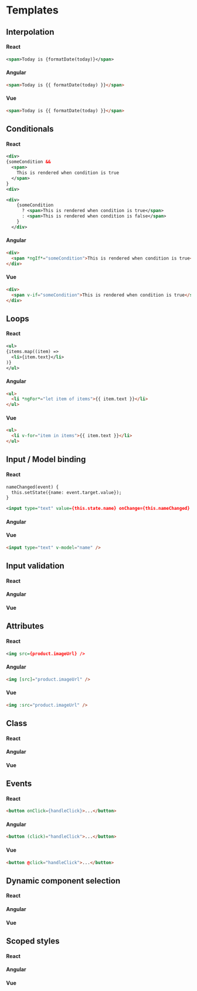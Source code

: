 # Templates

## Interpolation

#### React
 ``` xml
<span>Today is {formatDate(today)}</span>
 ```

#### Angular
``` html
<span>Today is {{ formatDate(today) }}</span>
```

#### Vue
``` html
<span>Today is {{ formatDate(today) }}</span>
```
## Conditionals

#### React
``` xml
<div>
{someCondition &&
  <span>
    This is rendered when condition is true
  </span>
}
<div>

<div>
    {someCondition
      ? <span>This is rendered when condition is true</span>
      : <span>This is rendered when condition is false</span>
    }
  </div>
```

#### Angular
``` html 
<div>
  <span *ngIf*="someCondition">This is rendered when condition is true</span>
</div>
```

#### Vue
``` html 
<div>
  <span v-if="someCondition">This is rendered when condition is true</span>
</div>
```
## Loops

#### React
``` xml
<ul>
{items.map((item) =>
  <li>{item.text}</li>
)}
</ul>
```
#### Angular
``` html
<ul>
  <li *ngFor*="let item of items">{{ item.text }}</li>
</ul>
```

#### Vue
``` html
<ul>
  <li v-for="item in items">{{ item.text }}</li>
</ul>
```
## Input / Model binding

#### React
``` xml
nameChanged(event) {
  this.setState({name: event.target.value});
}

<input type="text" value={this.state.name} onChange={this.nameChanged} />
```

#### Angular

#### Vue
``` html
<input type="text" v-model="name" />
```

## Input validation

#### React

#### Angular

#### Vue

## Attributes

#### React
``` xml
<img src={product.imageUrl} />
```

#### Angular
``` html
<img [src]="product.imageUrl" />
```

#### Vue
``` html
<img :src="product.imageUrl" />
```

## Class

#### React

#### Angular

#### Vue

## Events

#### React
``` html
<button onClick={handleClick}>...</button>
```

#### Angular
``` html
<button (click)="handleClick">...</button>
```

#### Vue
``` html
<button @click="handleClick">...</button>
```

## Dynamic component selection

#### React

#### Angular

#### Vue

## Scoped styles

#### React

#### Angular

#### Vue